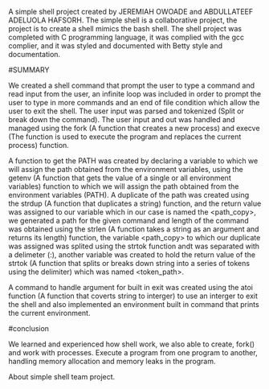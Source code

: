 A simple shell project created by JEREMIAH OWOADE and ABDULLATEEF ADELUOLA HAFSORH. The simple shell is a collaborative project, the project is to create a shell mimics the bash shell.
The shell project was completed with C programming language, it was complied with the gcc complier, and it was styled and documented with Betty style and documentation.

#SUMMARY

We created a shell command that prompt the user to type a command and read input from the user, an infinite loop was included in order to prompt the user  to type in more commands and an end of file condition which allow the user to exit the shell.
The user input was parsed and tokenized (Split or break down the command). The user input and out was handled and managed using the fork (A function that creates a new process) and execve (The function is used to execute the program and replaces the current process) function.

A function to get the PATH was created by declaring a variable to which we will assign the path obtained from the environment variables, using the getenv (A function that gets the value of a single or all environment variables) function to which we will assign the path obtained from the environment variables (PATH). A duplicate of the path was created using the strdup (A function that duplicates a string) function, and the return value was assigned to our variable which in our case is named the <path_copy>, we generated a path for the given command and length of the command was obtained using the strlen (A function takes a string as an argument and returns its length) function,
the variable <path_copy> to which our duplicate was assigned was splited using the strtok function andt was separated with a delimeter (:), another variable was created to hold the return value of the strtok (A function that splits or breaks down string into a series of tokens using the delimiter) which was named <token_path>.

A command to handle argument for built in exit was created using the atoi function (A function that coverts string to interger) to use an interger to exit the shell and also implemented an environment built in command that prints the current environment.

#conclusion

We learned and experienced how shell work, we also able to create, fork() and work with processes. Execute a program from one  program to another, handling memory allocation and memory leaks in the program.

About simple shell team project.
